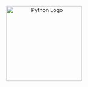 <p align="center">
  <img src="https://logos-world.net/python-logo" alt="Python Logo" width="200">
</p>
